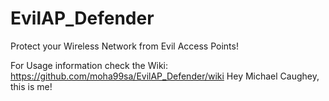 # EvilAP_Defender
Protect your Wireless Network from Evil Access Points!

For Usage information check the Wiki:
https://github.com/moha99sa/EvilAP_Defender/wiki
Hey Michael Caughey, this is me!
